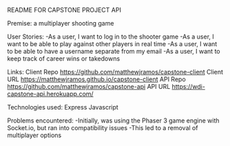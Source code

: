 README FOR CAPSTONE PROJECT API

Premise: a multiplayer shooting game

User Stories:
-As a user, I want to log in to the shooter game
-As a user, I want to be able to play against other players in real time
-As a user, I want to be able to have a username separate from my email
-As a user, I want to keep track of career wins or takedowns

Links:
Client Repo
https://github.com/matthewjramos/capstone-client
Client URL
https://matthewjramos.github.io/capstone-client
API Repo
https://github.com/matthewjramos/capstone-api
API URL
https://wdi-capstone-api.herokuapp.com/

Technologies used:
Express
Javascript

Problems encountered: 
-Initially, was using the Phaser 3 game engine with Socket.io, but ran into compatibility issues
  -This led to a removal of multiplayer options
